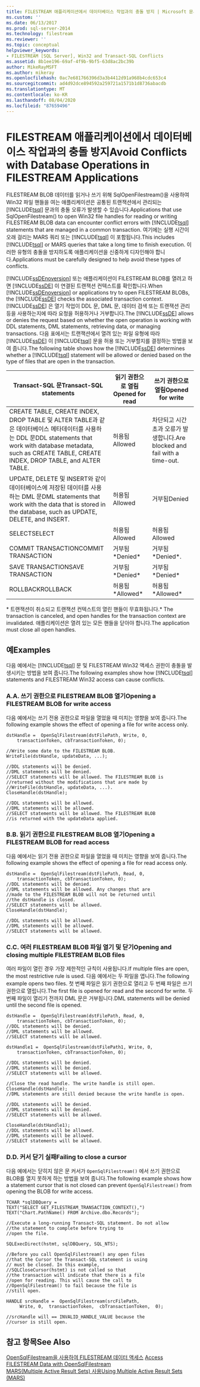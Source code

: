 ```yaml
---
title: FILESTREAM 애플리케이션에서 데이터베이스 작업과의 충돌 방지 | Microsoft 문서
ms.custom: ''
ms.date: 06/13/2017
ms.prod: sql-server-2014
ms.technology: filestream
ms.reviewer: ''
ms.topic: conceptual
helpviewer_keywords:
- FILESTREAM [SQL Server], Win32 and Transact-SQL Conflicts
ms.assetid: 8b1ee196-69af-4f9b-9bf5-63d8ac2bc39b
author: MikeRayMSFT
ms.author: mikeray
ms.openlocfilehash: 0ac7e681766396d3a3b4412d91a968b4cdc653c4
ms.sourcegitcommit: ad4d92dce894592a259721a1571b1d8736abacdb
ms.translationtype: MT
ms.contentlocale: ko-KR
ms.lasthandoff: 08/04/2020
ms.locfileid: "87659496"
---
```

# <a name="avoid-conflicts-with-database-operations-in-filestream-applications"></a><span data-ttu-id="5ee6d-102">FILESTREAM 애플리케이션에서 데이터베이스 작업과의 충돌 방지</span><span class="sxs-lookup"><span data-stu-id="5ee6d-102">Avoid Conflicts with Database Operations in FILESTREAM Applications</span></span>
  <span data-ttu-id="5ee6d-103">FILESTREAM BLOB 데이터를 읽거나 쓰기 위해 SqlOpenFilestream()을 사용하여 Win32 파일 핸들을 여는 애플리케이션은 공통된 트랜잭션에서 관리되는 [!INCLUDE[tsql](../../includes/tsql-md.md)] 문과의 충돌 오류가 발생할 수 있습니다.</span><span class="sxs-lookup"><span data-stu-id="5ee6d-103">Applications that use SqlOpenFilestream() to open Win32 file handles for reading or writing FILESTREAM BLOB data can encounter conflict errors with [!INCLUDE[tsql](../../includes/tsql-md.md)] statements that are managed in a common transaction.</span></span> <span data-ttu-id="5ee6d-104">여기에는 실행 시간이 오래 걸리는 MARS 쿼리 또는 [!INCLUDE[tsql](../../includes/tsql-md.md)] 이 포함됩니다.</span><span class="sxs-lookup"><span data-stu-id="5ee6d-104">This includes [!INCLUDE[tsql](../../includes/tsql-md.md)] or MARS queries that take a long time to finish execution.</span></span> <span data-ttu-id="5ee6d-105">이러한 유형의 충돌을 방지하도록 애플리케이션을 신중하게 디자인해야 합니다.</span><span class="sxs-lookup"><span data-stu-id="5ee6d-105">Applications must be carefully designed to help avoid these types of conflicts.</span></span>  
  
 <span data-ttu-id="5ee6d-106">[!INCLUDE[ssDEnoversion](../../includes/ssdenoversion-md.md)] 또는 애플리케이션이 FILESTREAM BLOB를 열려고 하면 [!INCLUDE[ssDE](../../includes/ssde-md.md)] 이 연결된 트랜잭션 컨텍스트를 확인합니다.</span><span class="sxs-lookup"><span data-stu-id="5ee6d-106">When [!INCLUDE[ssDEnoversion](../../includes/ssdenoversion-md.md)] or applications try to open FILESTREAM BLOBs, the [!INCLUDE[ssDE](../../includes/ssde-md.md)] checks the associated transaction context.</span></span> <span data-ttu-id="5ee6d-107">[!INCLUDE[ssDE](../../includes/ssde-md.md)] 은 열기 작업이 DDL 문, DML 문, 데이터 검색 또는 트랜잭션 관리 등을 사용하는지에 따라 요청을 허용하거나 거부합니다.</span><span class="sxs-lookup"><span data-stu-id="5ee6d-107">The [!INCLUDE[ssDE](../../includes/ssde-md.md)] allows or denies the request based on whether the open operation is working with DDL statements, DML statements, retrieving data, or managing transactions.</span></span> <span data-ttu-id="5ee6d-108">다음 표에서는 트랜잭션에서 열려 있는 파일 유형에 따라 [!INCLUDE[ssDE](../../includes/ssde-md.md)] 이 [!INCLUDE[tsql](../../includes/tsql-md.md)] 문을 허용 또는 거부할지를 결정하는 방법을 보여 줍니다.</span><span class="sxs-lookup"><span data-stu-id="5ee6d-108">The following table shows how the [!INCLUDE[ssDE](../../includes/ssde-md.md)] determines whether a [!INCLUDE[tsql](../../includes/tsql-md.md)] statement will be allowed or denied based on the type of files that are open in the transaction.</span></span>  
  
|<span data-ttu-id="5ee6d-109">Transact-SQL 문</span><span class="sxs-lookup"><span data-stu-id="5ee6d-109">Transact-SQL statements</span></span>|<span data-ttu-id="5ee6d-110">읽기 권한으로 열림</span><span class="sxs-lookup"><span data-stu-id="5ee6d-110">Opened for read</span></span>|<span data-ttu-id="5ee6d-111">쓰기 권한으로 열림</span><span class="sxs-lookup"><span data-stu-id="5ee6d-111">Opened for write</span></span>|  
|------------------------------|---------------------|----------------------|  
|<span data-ttu-id="5ee6d-112">CREATE TABLE, CREATE INDEX, DROP TABLE 및 ALTER TABLE과 같은 데이터베이스 메타데이터를 사용하는 DDL 문</span><span class="sxs-lookup"><span data-stu-id="5ee6d-112">DDL statements that work with database metadata, such as CREATE TABLE, CREATE INDEX, DROP TABLE, and ALTER TABLE.</span></span>|<span data-ttu-id="5ee6d-113">허용됨</span><span class="sxs-lookup"><span data-stu-id="5ee6d-113">Allowed</span></span>|<span data-ttu-id="5ee6d-114">차단되고 시간 초과 오류가 발생합니다.</span><span class="sxs-lookup"><span data-stu-id="5ee6d-114">Are blocked and fail with a time-out.</span></span>|  
|<span data-ttu-id="5ee6d-115">UPDATE, DELETE 및 INSERT와 같이 데이터베이스에 저장된 데이터를 사용하는 DML 문</span><span class="sxs-lookup"><span data-stu-id="5ee6d-115">DML statements that work with the data that is stored in the database, such as UPDATE, DELETE, and INSERT.</span></span>|<span data-ttu-id="5ee6d-116">허용됨</span><span class="sxs-lookup"><span data-stu-id="5ee6d-116">Allowed</span></span>|<span data-ttu-id="5ee6d-117">거부됨</span><span class="sxs-lookup"><span data-stu-id="5ee6d-117">Denied</span></span>|  
|<span data-ttu-id="5ee6d-118">SELECT</span><span class="sxs-lookup"><span data-stu-id="5ee6d-118">SELECT</span></span>|<span data-ttu-id="5ee6d-119">허용됨</span><span class="sxs-lookup"><span data-stu-id="5ee6d-119">Allowed</span></span>|<span data-ttu-id="5ee6d-120">허용됨</span><span class="sxs-lookup"><span data-stu-id="5ee6d-120">Allowed</span></span>|  
|<span data-ttu-id="5ee6d-121">COMMIT TRANSACTION</span><span class="sxs-lookup"><span data-stu-id="5ee6d-121">COMMIT TRANSACTION</span></span>|<span data-ttu-id="5ee6d-122">거부됨\*</span><span class="sxs-lookup"><span data-stu-id="5ee6d-122">Denied\*</span></span>|<span data-ttu-id="5ee6d-123">거부됨\*</span><span class="sxs-lookup"><span data-stu-id="5ee6d-123">Denied\*.</span></span>|  
|<span data-ttu-id="5ee6d-124">SAVE TRANSACTION</span><span class="sxs-lookup"><span data-stu-id="5ee6d-124">SAVE TRANSACTION</span></span>|<span data-ttu-id="5ee6d-125">거부됨\*</span><span class="sxs-lookup"><span data-stu-id="5ee6d-125">Denied\*</span></span>|<span data-ttu-id="5ee6d-126">거부됨\*</span><span class="sxs-lookup"><span data-stu-id="5ee6d-126">Denied\*</span></span>|  
|<span data-ttu-id="5ee6d-127">ROLLBACK</span><span class="sxs-lookup"><span data-stu-id="5ee6d-127">ROLLBACK</span></span>|<span data-ttu-id="5ee6d-128">허용됨\*</span><span class="sxs-lookup"><span data-stu-id="5ee6d-128">Allowed\*</span></span>|<span data-ttu-id="5ee6d-129">허용됨\*</span><span class="sxs-lookup"><span data-stu-id="5ee6d-129">Allowed\*</span></span>|  
  
 <span data-ttu-id="5ee6d-130">\* 트랜잭션이 취소되고 트랜잭션 컨텍스트의 열린 핸들이 무효화됩니다.</span><span class="sxs-lookup"><span data-stu-id="5ee6d-130">\* The transaction is canceled, and open handles for the transaction context are invalidated.</span></span> <span data-ttu-id="5ee6d-131">애플리케이션은 열려 있는 모든 핸들을 닫아야 합니다.</span><span class="sxs-lookup"><span data-stu-id="5ee6d-131">The application must close all open handles.</span></span>  
  
## <a name="examples"></a><span data-ttu-id="5ee6d-132">예</span><span class="sxs-lookup"><span data-stu-id="5ee6d-132">Examples</span></span>  
 <span data-ttu-id="5ee6d-133">다음 예에서는 [!INCLUDE[tsql](../../includes/tsql-md.md)] 문 및 FILESTREAM Win32 액세스 권한이 충돌을 발생시키는 방법을 보여 줍니다.</span><span class="sxs-lookup"><span data-stu-id="5ee6d-133">The following examples show how [!INCLUDE[tsql](../../includes/tsql-md.md)] statements and FILESTREAM Win32 access can cause conflicts.</span></span>  
  
### <a name="a-opening-a-filestream-blob-for-write-access"></a><span data-ttu-id="5ee6d-134">A.</span><span class="sxs-lookup"><span data-stu-id="5ee6d-134">A.</span></span> <span data-ttu-id="5ee6d-135">쓰기 권한으로 FILESTREAM BLOB 열기</span><span class="sxs-lookup"><span data-stu-id="5ee6d-135">Opening a FILESTREAM BLOB for write access</span></span>  
 <span data-ttu-id="5ee6d-136">다음 예에서는 쓰기 전용 권한으로 파일을 열었을 때 미치는 영향을 보여 줍니다.</span><span class="sxs-lookup"><span data-stu-id="5ee6d-136">The following example shows the effect of opening a file for write access only.</span></span>  
  
```  
dstHandle =  OpenSqlFilestream(dstFilePath, Write, 0,  
    transactionToken, cbTransactionToken, 0);  
  
//Write some date to the FILESTREAM BLOB.  
WriteFile(dstHandle, updateData, ...);  
  
//DDL statements will be denied.  
//DML statements will be denied.  
//SELECT statements will be allowed. The FILESTREAM BLOB is  
//returned without the modifications that are made by  
//WriteFile(dstHandle, updateData, ...).  
CloseHandle(dstHandle);  
  
//DDL statements will be allowed.  
//DML statements will be allowed.  
//SELECT statements will be allowed. The FILESTREAM BLOB  
//is returned with the updateData applied.  
```  
  
### <a name="b-opening-a-filestream-blob-for-read-access"></a><span data-ttu-id="5ee6d-137">B.</span><span class="sxs-lookup"><span data-stu-id="5ee6d-137">B.</span></span> <span data-ttu-id="5ee6d-138">읽기 권한으로 FILESTREAM BLOB 열기</span><span class="sxs-lookup"><span data-stu-id="5ee6d-138">Opening a FILESTREAM BLOB for read access</span></span>  
 <span data-ttu-id="5ee6d-139">다음 예에서는 읽기 전용 권한으로 파일을 열었을 때 미치는 영향을 보여 줍니다.</span><span class="sxs-lookup"><span data-stu-id="5ee6d-139">The following example shows the effect of opening a file for read access only.</span></span>  
  
```  
dstHandle =  OpenSqlFilestream(dstFilePath, Read, 0,  
    transactionToken, cbTransactionToken, 0);  
//DDL statements will be denied.  
//DML statements will be allowed. Any changes that are  
//made to the FILESTREAM BLOB will not be returned until  
//the dstHandle is closed.  
//SELECT statements will be allowed.  
CloseHandle(dstHandle);  
  
//DDL statements will be allowed.  
//DML statements will be allowed.  
//SELECT statements will be allowed.  
```  
  
### <a name="c-opening-and-closing-multiple-filestream-blob-files"></a><span data-ttu-id="5ee6d-140">C.</span><span class="sxs-lookup"><span data-stu-id="5ee6d-140">C.</span></span> <span data-ttu-id="5ee6d-141">여러 FILESTREAM BLOB 파일 열기 및 닫기</span><span class="sxs-lookup"><span data-stu-id="5ee6d-141">Opening and closing multiple FILESTREAM BLOB files</span></span>  
 <span data-ttu-id="5ee6d-142">여러 파일이 열린 경우 가장 제한적인 규칙이 사용됩니다.</span><span class="sxs-lookup"><span data-stu-id="5ee6d-142">If multiple files are open, the most restrictive rule is used.</span></span> <span data-ttu-id="5ee6d-143">다음 예에서는 두 파일을 엽니다.</span><span class="sxs-lookup"><span data-stu-id="5ee6d-143">The following example opens two files.</span></span> <span data-ttu-id="5ee6d-144">첫 번째 파일은 읽기 권한으로 열리고 두 번째 파일은 쓰기 권한으로 열립니다.</span><span class="sxs-lookup"><span data-stu-id="5ee6d-144">The first file is opened for read and the second for write.</span></span> <span data-ttu-id="5ee6d-145">두 번째 파일이 열리기 전까지 DML 문은 거부됩니다.</span><span class="sxs-lookup"><span data-stu-id="5ee6d-145">DML statements will be denied until the second file is opened.</span></span>  
  
```  
dstHandle =  OpenSqlFilestream(dstFilePath, Read, 0,  
    transactionToken, cbTransactionToken, 0);  
//DDL statements will be denied.  
//DML statements will be allowed.  
//SELECT statements will be allowed.  
  
dstHandle1 =  OpenSqlFilestream(dstFilePath1, Write, 0,  
    transactionToken, cbTransactionToken, 0);  
  
//DDL statements will be denied.  
//DML statements will be denied.  
//SELECT statements will be allowed.  
  
//Close the read handle. The write handle is still open.  
CloseHandle(dstHandle);  
//DML statements are still denied because the write handle is open.  
  
//DDL statements will be denied.  
//DML statements will be denied.  
//SELECT statements will be allowed.  
  
CloseHandle(dstHandle1);  
//DDL statements will be allowed.  
//DML statements will be allowed.  
//SELECT statements will be allowed.  
```  
  
### <a name="d-failing-to-close-a-cursor"></a><span data-ttu-id="5ee6d-146">D.</span><span class="sxs-lookup"><span data-stu-id="5ee6d-146">D.</span></span> <span data-ttu-id="5ee6d-147">커서 닫기 실패</span><span class="sxs-lookup"><span data-stu-id="5ee6d-147">Failing to close a cursor</span></span>  
 <span data-ttu-id="5ee6d-148">다음 예에서는 닫히지 않은 문 커서가 `OpenSqlFilestream()` 에서 쓰기 권한으로 BLOB를 열지 못하게 하는 방법을 보여 줍니다.</span><span class="sxs-lookup"><span data-stu-id="5ee6d-148">The following example shows how a statement cursor that is not closed can prevent `OpenSqlFilestream()` from opening the BLOB for write access.</span></span>  
  
```  
TCHAR *sqlDBQuery =  
TEXT("SELECT GET_FILESTREAM_TRANSACTION_CONTEXT(),")  
TEXT("Chart.PathName() FROM Archive.dbo.Records");  
  
//Execute a long-running Transact-SQL statement. Do not allow  
//the statement to complete before trying to  
//open the file.  
  
SQLExecDirect(hstmt, sqlDBQuery, SQL_NTS);  
  
//Before you call OpenSqlFilestream() any open files  
//that the Cursor the Transact-SQL statement is using  
// must be closed. In this example,  
//SQLCloseCursor(hstmt) is not called so that  
//the transaction will indicate that there is a file  
//open for reading. This will cause the call to  
//OpenSqlFilestream() to fail because the file is  
//still open.  
  
HANDLE srcHandle =  OpenSqlFilestream(srcFilePath,  
     Write, 0,  transactionToken,  cbTransactionToken,  0);  
  
//srcHandle will == INVALID_HANDLE_VALUE because the  
//cursor is still open.  
```  
  
## <a name="see-also"></a><span data-ttu-id="5ee6d-149">참고 항목</span><span class="sxs-lookup"><span data-stu-id="5ee6d-149">See Also</span></span>  
 <span data-ttu-id="5ee6d-150">[OpenSqlFilestream을 사용하여 FILESTREAM 데이터 액세스](access-filestream-data-with-opensqlfilestream.md) </span><span class="sxs-lookup"><span data-stu-id="5ee6d-150">[Access FILESTREAM Data with OpenSqlFilestream](access-filestream-data-with-opensqlfilestream.md) </span></span>  
 [<span data-ttu-id="5ee6d-151">MARS&#40;Multiple Active Result Sets&#41; 사용</span><span class="sxs-lookup"><span data-stu-id="5ee6d-151">Using Multiple Active Result Sets &#40;MARS&#41;</span></span>](../native-client/features/using-multiple-active-result-sets-mars.md)  
  
  
